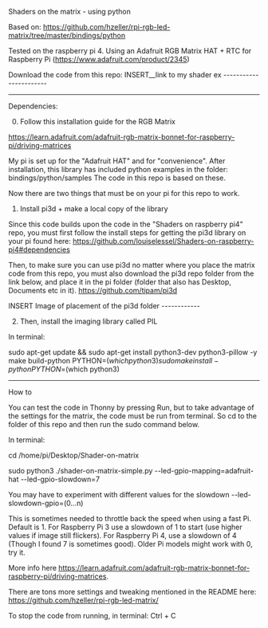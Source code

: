 
Shaders on the matrix - using python

Based on:
https://github.com/hzeller/rpi-rgb-led-matrix/tree/master/bindings/python

Tested on the raspberry pi 4. Using an Adafruit RGB Matrix HAT + RTC for Raspberry Pi
(https://www.adafruit.com/product/2345)


Download the code from this repo:
INSERT__link to my shader ex -----------------------




----
Dependencies:

0. Follow this installation guide for the RGB Matrix

https://learn.adafruit.com/adafruit-rgb-matrix-bonnet-for-raspberry-pi/driving-matrices

My pi is set up for the "Adafruit HAT" and for "convenience".
After installation, this library has included python examples in the folder: bindings/python/samples
The code in this repo is based on these.


Now there are two things that must be on your pi for this repo to work.


1. Install pi3d + make a local copy of the library

Since this code builds upon the code in the "Shaders on raspberry pi4" repo, 
you must first follow the install steps for getting the pi3d library on your pi found here:
https://github.com/louiselessel/Shaders-on-raspberry-pi4#dependencies

Then, to make sure you can use pi3d no matter where you place the matrix code from this repo, you must also download the pi3d repo folder from the link below, and place it in the pi folder (folder that also has Desktop, Documents etc in it).
https://github.com/tipam/pi3d


INSERT Image of placement of the pi3d folder ------------


2. Then, install the imaging library called PIL

In terminal:

sudo apt-get update && sudo apt-get install python3-dev python3-pillow -y
make build-python PYTHON=$(which python3)
sudo make install-python PYTHON=$(which python3)


----

How to

You can test the code in Thonny by pressing Run, but to take advantage of the settings for the matrix, the code must be run from terminal. So cd to the folder of this repo and then run the sudo command below.



In terminal:

cd /home/pi/Desktop/Shader-on-matrix

sudo python3 ./shader-on-matrix-simple.py --led-gpio-mapping=adafruit-hat --led-gpio-slowdown=7



You may have to experiment with different values for the slowdown
--led-slowdown-gpio=(0…n)

This is sometimes needed to throttle back the speed when using a fast Pi. Default is 1.
For Raspberry Pi 3 use a slowdown of 1 to start (use higher values if image still flickers). For Raspberry Pi 4, use a slowdown of 4 (Though I found 7 is sometimes good). Older Pi models might work with 0, try it.

More info here https://learn.adafruit.com/adafruit-rgb-matrix-bonnet-for-raspberry-pi/driving-matrices.


There are tons more settings and tweaking mentioned in the README here:
https://github.com/hzeller/rpi-rgb-led-matrix/

To stop the code from running, in terminal:
Ctrl + C
